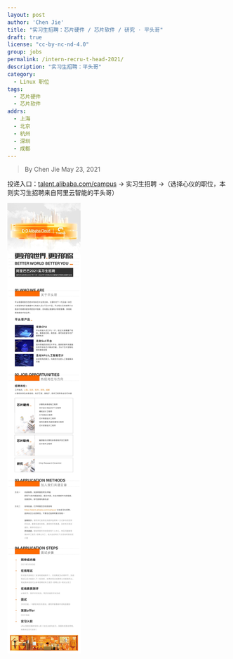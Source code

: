 ```yaml
---
layout: post
author: 'Chen Jie'
title: "实习生招聘：芯片硬件 / 芯片软件 / 研究 · 平头哥"
draft: true
license: "cc-by-nc-nd-4.0"
group: jobs
permalink: /intern-recru-t-head-2021/
description: "实习生招聘：平头哥"
category:
  - Linux 职位
tags:
  - 芯片硬件
  - 芯片软件
addrs:
  - 上海
  - 北京
  - 杭州
  - 深圳
  - 成都
---
```


> By Chen Jie
> May 23, 2021

投递入口：[talent.alibaba.com/campus](https://talent.alibaba.com/campus) → 实习生招聘 →（选择心仪的职位，本则实习生招聘来自阿里云智能的平头哥）

![image](/wp-content/uploads/2021/05/t-head-intern-2021.png)

